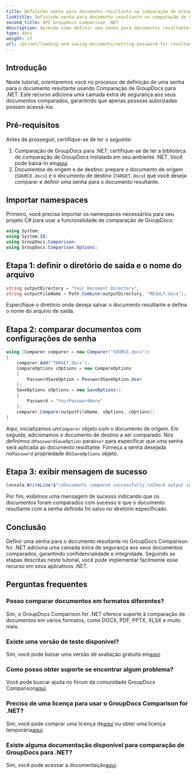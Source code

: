 ```yaml
---
title: Definindo senha para documento resultante na comparação de GroupDocs para .NET
linktitle: Definindo senha para documento resultante na comparação de GroupDocs para .NET
second_title: API GroupDocs.Comparison .NET
description: Aprenda como definir uma senha para documentos resultantes em Comparação de GroupDocs para .NET. Aumente a segurança e proteja seus arquivos comparados.
type: docs
weight: 17
url: /pt/net/loading-and-saving-documents/setting-password-for-resultant-document/
---
```

## Introdução
Neste tutorial, orientaremos você no processo de definição de uma senha para o documento resultante usando Comparação de GroupDocs para .NET. Este recurso adiciona uma camada extra de segurança aos seus documentos comparados, garantindo que apenas pessoas autorizadas possam acessá-los.
## Pré-requisitos
Antes de prosseguir, certifique-se de ter o seguinte:
1.  Comparação de GroupDocs para .NET: certifique-se de ter a biblioteca de comparação de GroupDocs instalada em seu ambiente .NET. Você pode baixá-lo em[aqui](https://releases.groupdocs.com/comparison/net/).
2. Documentos de origem e de destino: prepare o documento de origem (`SOURCE.docx`) e o documento de destino (`TARGET.docx`) que você deseja comparar e definir uma senha para o documento resultante.

## Importar namespaces
Primeiro, você precisa importar os namespaces necessários para seu projeto C# para usar a funcionalidade de comparação de GroupDocs:
```csharp
using System;
using System.IO;
using GroupDocs.Comparison;
using GroupDocs.Comparison.Options;
```
## Etapa 1: definir o diretório de saída e o nome do arquivo
```csharp
string outputDirectory = "Your Document Directory";
string outputFileName = Path.Combine(outputDirectory, "RESULT.docx");
```
Especifique o diretório onde deseja salvar o documento resultante e defina o nome do arquivo de saída.
## Etapa 2: comparar documentos com configurações de senha
```csharp
using (Comparer comparer = new Comparer("SOURCE.docx"))
{
    comparer.Add("TARGET.docx");
    CompareOptions cOptions = new CompareOptions
    {
        PasswordSaveOption = PasswordSaveOption.User
    };
    SaveOptions sOptions = new SaveOptions()
    {
        Password = "YourPasswordHere"
    };
    comparer.Compare(outputFileName, sOptions, cOptions);
}
```
 Aqui, inicializamos um`Comparer` objeto com o documento de origem. Em seguida, adicionamos o documento de destino a ser comparado. Nós definimos o`PasswordSaveOption` para`User` para especificar que uma senha será aplicada ao documento resultante. Forneça a senha desejada no`Password` propriedade do`SaveOptions` objeto.
## Etapa 3: exibir mensagem de sucesso
```csharp
Console.WriteLine($"\nDocuments compared successfully.\nCheck output in {outputDirectory}.");
```
Por fim, exibimos uma mensagem de sucesso indicando que os documentos foram comparados com sucesso e que o documento resultante com a senha definida foi salvo no diretório especificado.

## Conclusão
Definir uma senha para o documento resultante no GroupDocs Comparison for .NET adiciona uma camada extra de segurança aos seus documentos comparados, garantindo confidencialidade e integridade. Seguindo as etapas descritas neste tutorial, você pode implementar facilmente esse recurso em seus aplicativos .NET.
## Perguntas frequentes
### Posso comparar documentos em formatos diferentes?
Sim, o GroupDocs Comparison for .NET oferece suporte à comparação de documentos em vários formatos, como DOCX, PDF, PPTX, XLSX e muito mais.
### Existe uma versão de teste disponível?
 Sim, você pode baixar uma versão de avaliação gratuita em[aqui](https://releases.groupdocs.com/).
### Como posso obter suporte se encontrar algum problema?
 Você pode buscar ajuda no fórum da comunidade GroupDocs Comparison[aqui](https://forum.groupdocs.com/c/comparison/12).
### Preciso de uma licença para usar o GroupDocs Comparison for .NET?
 Sim, você pode comprar uma licença de[aqui](https://purchase.groupdocs.com/buy) ou obter uma licença temporária[aqui](https://purchase.groupdocs.com/temporary-license/).
### Existe alguma documentação disponível para comparação de GroupDocs para .NET?
 Sim, você pode acessar a documentação[aqui](https://reference.groupdocs.com/comparison/net/).
